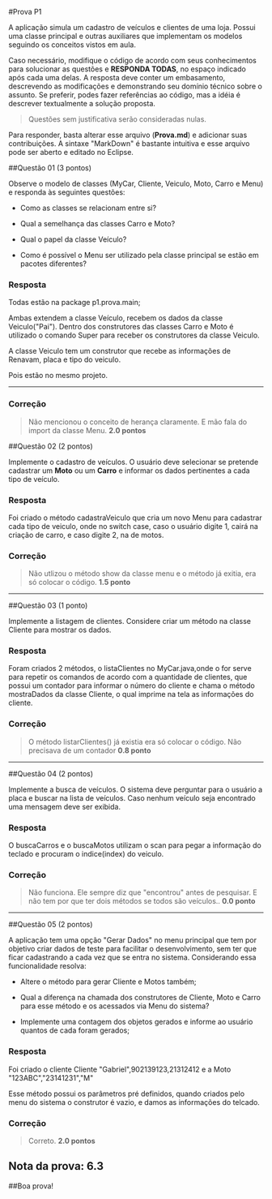 #Prova P1

A aplicação simula um cadastro de veículos e clientes de uma loja. Possui uma classe principal e outras auxiliares que implementam os modelos seguindo os conceitos vistos em aula. 

Caso necessário, modifique o código de acordo com seus conhecimentos para solucionar as questões e **RESPONDA TODAS**, no espaço indicado após cada uma delas. A resposta deve conter um embasamento, descrevendo as modificações e demonstrando seu domínio técnico sobre o assunto. Se preferir, podes fazer referências ao código, mas a idéia é descrever textualmente a solução proposta.


>Questões sem justificativa serão consideradas nulas.

Para responder, basta alterar esse arquivo (**Prova.md**) e adicionar suas contribuições. A sintaxe "MarkDown" é bastante intuitiva e esse arquivo pode ser aberto e editado no Eclipse.


##Questão 01 (3 pontos)

Observe o modelo de classes (MyCar, Cliente, Veiculo, Moto, Carro e Menu) e responda às seguintes questões:

* Como as classes se relacionam entre si?


* Qual a semelhança das classes Carro e Moto?

* Qual o papel da classe Veículo?


* Como é possível o Menu ser utilizado pela classe principal se estão em pacotes diferentes?



### Resposta

Todas estão na package p1.prova.main;

Ambas extendem a classe Veículo, recebem os dados da classe Veiculo("Pai"). Dentro dos construtores das classes Carro e Moto é utilizado o comando Super para receber os construtores da classe Veiculo.

A classe Veiculo tem um construtor que recebe as informações de Renavam, placa e tipo do veiculo.

Pois estão no mesmo projeto.

___________

### Correção

> Não mencionou o conceito de herança claramente. E mão fala do import da classe Menu. **2.0 pontos**

##Questão 02 (2 pontos)


Implemente o cadastro de veículos. O usuário deve selecionar se pretende cadastrar um **Moto** ou um **Carro** e informar os dados pertinentes a cada tipo de veículo.


### Resposta

Foi criado o método cadastraVeiculo que cria um novo Menu para cadastrar cada tipo de veiculo, onde no switch case, caso o usuário digite 1, cairá na criação de carro, e caso digite 2, na de motos.

### Correção

> Não utlizou o método show da classe menu e o método já exitia, era só colocar o código. **1.5 ponto**

__________

##Questão 03 (1 ponto)


Implemente a listagem de clientes. Considere criar um método na classe Cliente para mostrar os dados.


### Resposta

Foram criados 2 métodos, o listaClientes no MyCar.java,onde o for serve para repetir os comandos de acordo com a quantidade de clientes, que possui um contador para informar o número do cliente e chama o método mostraDados da classe Cliente, o qual imprime na tela as informações do cliente.


### Correção

> O método listarClientes() já existia era só colocar o código. Não precisava de um contador **0.8 ponto**
__________

##Questão 04 (2 pontos)


Implemente a busca de veículos. O sistema deve perguntar para o usuário a placa e buscar na lista de veículos. Caso nenhum veículo seja encontrado uma mensagem deve ser exibida.


### Resposta

O buscaCarros e o buscaMotos utilizam o scan para pegar a informação do teclado e procuram o indice(index) do veiculo.


### Correção

> Não funciona. Ele sempre diz que "encontrou" antes de pesquisar. E não tem por que ter dois métodos se todos são veículos.. **0.0 ponto**
__________

##Questão 05 (2 pontos)


A aplicação tem uma opção "Gerar Dados" no menu principal que tem por objetivo criar dados de teste para facilitar o desenvolvimento, sem ter que ficar cadastrando a cada vez que se entra no sistema. Considerando essa funcionalidade resolva: 


* Altere o método para gerar Cliente e Motos também;

* Qual a diferença na chamada dos construtores de Cliente, Moto e Carro para esse método e os acessados via Menu do sistema?

* Implemente uma contagem dos objetos gerados e informe ao usuário quantos de cada foram gerados;



### Resposta

Foi criado o cliente Cliente "Gabriel",902139123,21312412 e a Moto "123ABC","23141231","M"

Esse método possui os parâmetros pré definidos, quando criados pelo menu do sistema o construtor é vazio, e damos as informações do telcado.

### Correção

> Correto. **2.0 pontos**



## Nota da prova: 6.3


##Boa prova!